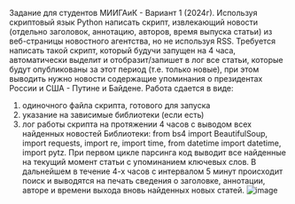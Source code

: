 Задание для студентов МИИГАиК - Вариант 1 (2024г).
Используя скриптовый язык Python написать скрипт, извлекающий новости (отдельно заголовок, аннотацию, авторов, время выпуска статьи) из веб-страницы новостного агентства, но не используя RSS. Требуется написать такой скрипт, который будучи запущен на 4 часа, автоматически выделит и отобразит/запишет в лог все статьи, которые будут опубликованы за этот период (т.е. только новые), при этом выводить нужно новости содержащие упоминания о президентах России и США  - Путине и Байдене.
Работа сдается в виде:
1) одиночного файла скрипта, готового для запуска
2) указание на зависимые библиотеки (если есть)
3) лог работы скрипта на протяжении 4 часов с выводом всех найденных новостей 
Библиотеки:
from bs4 import BeautifulSoup,
import requests,
import re,
import time,
from datetime import datetime,
import pytz.
При первом цикле парсинга код выводит все найденные на текущий момент статьи с упоминанием ключевых слов. В дальнейшем в течение 4-х часов с интервалом 5 минут происходит поиск и выводятся на печать сведения о заголовке, аннотации, авторе и времени выхода вновь найденных новых статей.
![image](https://github.com/Zumrud0707/News_site/assets/170760445/f0892b62-27ba-4e38-8d79-626332471777)

